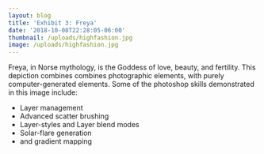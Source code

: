 ```yaml
---
layout: blog
title: 'Exhibit 3: Freya'
date: '2018-10-08T22:28:05-06:00'
thumbnail: /uploads/highfashion.jpg
image: /uploads/highfashion.jpg
---
```

Freya, in Norse mythology, is the Goddess of love, beauty, and fertility. This depiction combines combines photographic elements, with purely computer-generated elements. Some of the photoshop skills demonstrated in this image include:

* Layer management
* Advanced scatter brushing
* Layer-styles and Layer blend modes
* Solar-flare generation
* and gradient mapping
